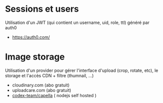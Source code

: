 # Sessions et users
Utilisation d'un JWT (qui contient un username, uid, role, ttl) généré par auth0
* https://auth0.com/

# Image storage
Utilisation d'un provider pour gérer l'interface d'upload (crop, rotate, etc), le storage et l'accès CDN + filtre (thumnail, ...)
* cloudinary.com (abo gratuit)
* uploadcare.com (abo gratuit)
* [codex-team/capella](https://github.com/codex-team/capella) ( nodejs self hosted )
